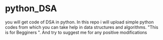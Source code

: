 # python_DSA
you will get code of DSA in python.
In this repo i will upload simple python codes from which you can take help in data structures and algorithms.
"This is for Begginers ".
And try to suggest me for any positive modifications 

